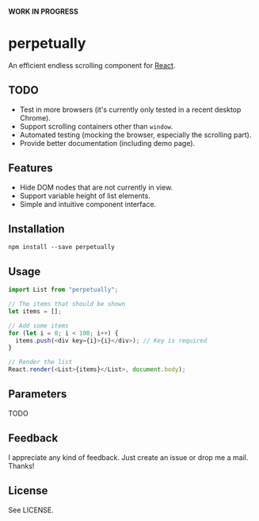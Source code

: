 **WORK IN PROGRESS**

perpetually
===========

An efficient endless scrolling component for [React](https://facebook.github.io/react/).

TODO
----

* Test in more browsers (it's currently only tested in a recent desktop Chrome).
* Support scrolling containers other than `window`.
* Automated testing (mocking the browser, especially the scrolling part).
* Provide better documentation (including demo page).

Features
--------

* Hide DOM nodes that are not currently in view.
* Support variable height of list elements.
* Simple and intuitive component interface.

Installation
------------

`npm install --save perpetually`

Usage
-----

```javascript
import List from "perpetually";

// The items that should be shown
let items = [];

// Add some items
for (let i = 0; i < 100; i++) {
  items.push(<div key={i}>{i}</div>); // Key is required
}

// Render the list
React.render(<List>{items}</List>, document.body);
```

Parameters
----------
TODO

## Feedback ##

I appreciate any kind of feedback. Just create an issue or drop me a mail. Thanks!

## License ##

See LICENSE.
